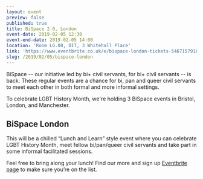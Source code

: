 ```yaml
---
layout: event
preview: false
published: true
title: BiSpace 2.0, London
event-date: 2019-02-05 12:30
event-end-date: 2019-02-05 14:00
location: 'Room LG.08, DIT, 3 Whitehall Place'
link: 'https://www.eventbrite.co.uk/e/bispace-london-tickets-54671579165'
slug: /2019/02/05/bispace-london
---
```

BiSpace -- our initiative led by bi+ civil servants, for bi+ civil servants -- is back. These regular events are a chance for bi, pan and queer civil servants to meet each other in both formal and more informal settings. 

To celebrate LGBT History Month, we're holding 3 BiSpace events in Bristol, London, and Manchester.

## BiSpace London

This will be a chilled “Lunch and Learn” style event where you can celebrate LGBT History Month, meet fellow bi/pan/queer civil servants and take part in some informal facilitated sessions. 

Feel free to bring along your lunch! Find our more and sign up [Eventbrite page](https://www.eventbrite.co.uk/e/bispace-london-tickets-54671579165) to make sure you’re on the list.
